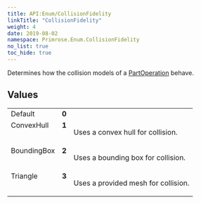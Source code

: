 ```yaml
---
title: API:Enum/CollisionFidelity
linkTitle: "CollisionFidelity"
weight: 4
date: 2019-08-02
namespace: Primrose.Enum.CollisionFidelity
no_list: true
toc_hide: true
---
```

<p class="summary">

Determines how the collision models of a <a href="/docs/api-reference/Class/PartOperation/" >PartOperation</a> behave.

</p>
 
## Values
 
<table class="studiohide">
<tbody>
<tr class="enum-row">
<td style="vertical-align:top;white-space:normal;">
<span class="name"">Default</span></td>
<td style="vertical-align:top;white-space:normal;">
<b class="value"">0</b></td>
<td style="vertical-align:top;white-space:normal;">
</td>
</tr>
<tr class="enum-row">
<td style="vertical-align:top;white-space:normal;">
<span class="name"">ConvexHull</span></td>
<td style="vertical-align:top;white-space:normal;">
<b class="value"">1</b></td>
<td style="vertical-align:top;white-space:normal;">
<p>
Uses a convex hull for collision.
</p></td>
</tr>
<tr class="enum-row">
<td style="vertical-align:top;white-space:normal;">
<span class="name"">BoundingBox</span></td>
<td style="vertical-align:top;white-space:normal;">
<b class="value"">2</b></td>
<td style="vertical-align:top;white-space:normal;">
<p>
Uses a bounding box for collision.
</p></td>
</tr>
<tr class="enum-row">
<td style="vertical-align:top;white-space:normal;">
<span class="name"">Triangle</span></td>
<td style="vertical-align:top;white-space:normal;">
<b class="value"">3</b></td>
<td style="vertical-align:top;white-space:normal;">
<p>
Uses a provided mesh for collision.
</p></td>
</tr>
</tbody>
</table>
